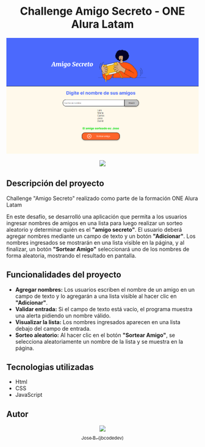 # <center> Challenge Amigo Secreto - ONE Alura Latam</center>

![alt text](./assets/challenge-readme.PNG)

<p align="center">
<img src="https://img.shields.io/badge/STATUS-FINALIZADO-green">
</p>

## **Descripción del proyecto**

Challenge "Amigo Secreto" realizado como parte de la formación ONE Alura Latam

En este desafío, se desarrolló una aplicación que permita a los usuarios ingresar nombres de amigos en una lista para luego realizar un sorteo aleatorio y determinar quién es el **"amigo secreto"**.
El usuario deberá agregar nombres mediante un campo de texto y un botón **"Adicionar"**. Los nombres ingresados se mostrarán en una lista visible en la página, y al finalizar, un botón **"Sortear Amigo"** seleccionará uno de los nombres de forma aleatoria, mostrando el resultado en pantalla.

## **Funcionalidades del proyecto**

* **Agregar nombres:** Los usuarios escriben el nombre de un amigo en un campo de texto y lo agregarán a una lista visible al hacer clic en **"Adicionar"**.
* **Validar entrada:** Si el campo de texto está vacío, el programa muestra una alerta pidiendo un nombre válido.
* **Visualizar la lista:** Los nombres ingresados aparecen en una lista debajo del campo de entrada.
* **Sorteo aleatorio:** Al hacer clic en el botón **"Sortear Amigo"**, se selecciona aleatoriamente un nombre de la lista y se muestra en la página.

## **Tecnologias utilizadas**
- Html
- CSS
- JavaScript

## **Autor**
[<center><img src="https://avatars.githubusercontent.com/jbcodedev" width=115><br><sub>Jose B. (jbcodedev)</sub></center>](https://github.com/jbcodedev)